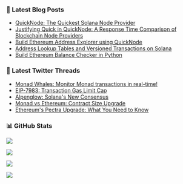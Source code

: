 ### 📗 Latest Blog Posts

<!-- BLOG-POST-LIST:START -->
- [QuickNode: The Quickest Solana Node Provider](https://blog.a26nine.dev/quicknode-the-quickest-solana-node-provider)
- [Justifying Quick in QuickNode: A Response Time Comparison of Blockchain Node Providers](https://blog.a26nine.dev/justifying-quick-in-quicknode)
- [Build Ethereum Address Explorer using QuickNode](https://blog.a26nine.dev/build-ethereum-address-explorer-using-quicknode)
- [Address Lookup Tables and Versioned Transactions on Solana](https://blog.a26nine.dev/address-lookup-tables-and-versioned-transactions-on-solana)
- [Build Ethereum Balance Checker in Python](https://blog.a26nine.dev/build-ethereum-balance-checker-in-python)
<!-- BLOG-POST-LIST:END -->

### 🧵 Latest Twitter Threads

<!--START_SECTION:typefully-->
* [Monad Whales: Monitor Monad transactions in real-time!](https://typefully.com/a26nine/monad-whales-monitor-monad-transactions-in-DuBpA47)
* [EIP-7983: Transaction Gas Limit Cap](https://typefully.com/a26nine/eip-7983-transaction-gas-limit-cap-JU2Hysw)
* [Alpenglow: Solana's New Consensus](https://typefully.com/a26nine/alpenglow-solanas-new-consensus-WfQOqS8)
* [Monad vs Ethereum: Contract Size Upgrade](https://typefully.com/a26nine/monad-vs-ethereum-contract-size-upgrade-t7dfVrW)
* [Ethereum's Pectra Upgrade: What You Need to Know](https://typefully.com/a26nine/ethereums-pectra-upgrade-what-you-need-to-7KE0oee)
<!--END_SECTION:typefully-->

### 📊 GitHub Stats

![](https://github-readme-stats.vercel.app/api?username=a26nine&hide_title=true&include_all_commits=true&count_private=true&show_icons=true)

![](https://streak-stats.demolab.com/?user=a26nine)

![](https://github-readme-stats.vercel.app/api/top-langs/?username=a26nine&layout=compact)

![](https://komarev.com/ghpvc/?username=a26nine&color=blue)

